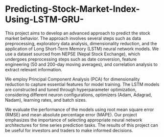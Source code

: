 # Predicting-Stock-Market-Index-Using-LSTM-GRU-
This project aims to develop an advanced approach to predict the stock market behavior. The approach involves several steps such as data preprocessing, exploratory data analysis, dimensionality reduction, and the application of Long Short-Term Memory (LSTM) neural network models. We use a dataset sourced from NEPSE (Nepal Stock Exchange), which undergoes preprocessing steps such as date conversion, feature engineering (50 and 200-day moving averages), and correlation analysis to extract relevant information. 

We employ Principal Component Analysis (PCA) for dimensionality reduction to capture essential features for model training. The LSTM models are constructed and tuned through hyperparameter optimization, considering different neuron configurations, optimizers (Adam, Adagrad, Nadam), learning rates, and batch sizes. 

We evaluate the performance of the models using root mean square error (RMSE) and mean absolute percentage error (MAPE). Our project emphasizes the importance of selecting appropriate neural network architectures for time series prediction tasks. The results of this project can be useful for investors and traders to make informed decisions.
